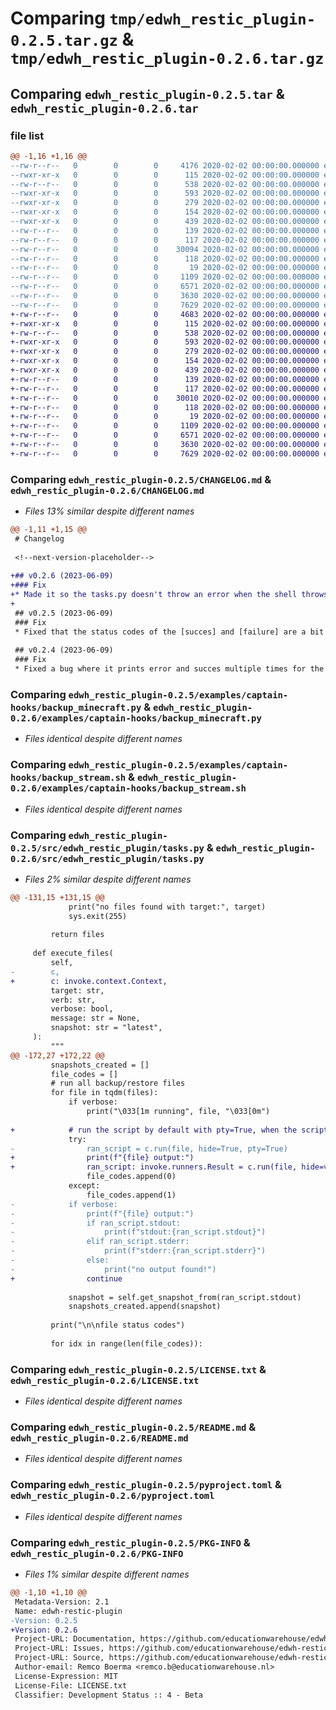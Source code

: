 # Comparing `tmp/edwh_restic_plugin-0.2.5.tar.gz` & `tmp/edwh_restic_plugin-0.2.6.tar.gz`

## Comparing `edwh_restic_plugin-0.2.5.tar` & `edwh_restic_plugin-0.2.6.tar`

### file list

```diff
@@ -1,16 +1,16 @@
--rw-r--r--   0        0        0     4176 2020-02-02 00:00:00.000000 edwh_restic_plugin-0.2.5/CHANGELOG.md
--rwxr-xr-x   0        0        0      115 2020-02-02 00:00:00.000000 edwh_restic_plugin-0.2.5/examples/captain-hooks/backup_files.sh
--rw-r--r--   0        0        0      538 2020-02-02 00:00:00.000000 edwh_restic_plugin-0.2.5/examples/captain-hooks/backup_minecraft.py
--rwxr-xr-x   0        0        0      593 2020-02-02 00:00:00.000000 edwh_restic_plugin-0.2.5/examples/captain-hooks/backup_stream.sh
--rwxr-xr-x   0        0        0      279 2020-02-02 00:00:00.000000 edwh_restic_plugin-0.2.5/examples/captain-hooks/backup_stream_sql.sh
--rwxr-xr-x   0        0        0      154 2020-02-02 00:00:00.000000 edwh_restic_plugin-0.2.5/examples/captain-hooks/restore_files.sh
--rwxr-xr-x   0        0        0      439 2020-02-02 00:00:00.000000 edwh_restic_plugin-0.2.5/examples/captain-hooks/restore_stream.sh
--rw-r--r--   0        0        0      139 2020-02-02 00:00:00.000000 edwh_restic_plugin-0.2.5/src/edwh_restic_plugin/__about__.py
--rw-r--r--   0        0        0      117 2020-02-02 00:00:00.000000 edwh_restic_plugin-0.2.5/src/edwh_restic_plugin/__init__.py
--rw-r--r--   0        0        0    30094 2020-02-02 00:00:00.000000 edwh_restic_plugin-0.2.5/src/edwh_restic_plugin/tasks.py
--rw-r--r--   0        0        0      118 2020-02-02 00:00:00.000000 edwh_restic_plugin-0.2.5/tests/__init__.py
--rw-r--r--   0        0        0       19 2020-02-02 00:00:00.000000 edwh_restic_plugin-0.2.5/.gitignore
--rw-r--r--   0        0        0     1109 2020-02-02 00:00:00.000000 edwh_restic_plugin-0.2.5/LICENSE.txt
--rw-r--r--   0        0        0     6571 2020-02-02 00:00:00.000000 edwh_restic_plugin-0.2.5/README.md
--rw-r--r--   0        0        0     3630 2020-02-02 00:00:00.000000 edwh_restic_plugin-0.2.5/pyproject.toml
--rw-r--r--   0        0        0     7629 2020-02-02 00:00:00.000000 edwh_restic_plugin-0.2.5/PKG-INFO
+-rw-r--r--   0        0        0     4683 2020-02-02 00:00:00.000000 edwh_restic_plugin-0.2.6/CHANGELOG.md
+-rwxr-xr-x   0        0        0      115 2020-02-02 00:00:00.000000 edwh_restic_plugin-0.2.6/examples/captain-hooks/backup_files.sh
+-rw-r--r--   0        0        0      538 2020-02-02 00:00:00.000000 edwh_restic_plugin-0.2.6/examples/captain-hooks/backup_minecraft.py
+-rwxr-xr-x   0        0        0      593 2020-02-02 00:00:00.000000 edwh_restic_plugin-0.2.6/examples/captain-hooks/backup_stream.sh
+-rwxr-xr-x   0        0        0      279 2020-02-02 00:00:00.000000 edwh_restic_plugin-0.2.6/examples/captain-hooks/backup_stream_sql.sh
+-rwxr-xr-x   0        0        0      154 2020-02-02 00:00:00.000000 edwh_restic_plugin-0.2.6/examples/captain-hooks/restore_files.sh
+-rwxr-xr-x   0        0        0      439 2020-02-02 00:00:00.000000 edwh_restic_plugin-0.2.6/examples/captain-hooks/restore_stream.sh
+-rw-r--r--   0        0        0      139 2020-02-02 00:00:00.000000 edwh_restic_plugin-0.2.6/src/edwh_restic_plugin/__about__.py
+-rw-r--r--   0        0        0      117 2020-02-02 00:00:00.000000 edwh_restic_plugin-0.2.6/src/edwh_restic_plugin/__init__.py
+-rw-r--r--   0        0        0    30010 2020-02-02 00:00:00.000000 edwh_restic_plugin-0.2.6/src/edwh_restic_plugin/tasks.py
+-rw-r--r--   0        0        0      118 2020-02-02 00:00:00.000000 edwh_restic_plugin-0.2.6/tests/__init__.py
+-rw-r--r--   0        0        0       19 2020-02-02 00:00:00.000000 edwh_restic_plugin-0.2.6/.gitignore
+-rw-r--r--   0        0        0     1109 2020-02-02 00:00:00.000000 edwh_restic_plugin-0.2.6/LICENSE.txt
+-rw-r--r--   0        0        0     6571 2020-02-02 00:00:00.000000 edwh_restic_plugin-0.2.6/README.md
+-rw-r--r--   0        0        0     3630 2020-02-02 00:00:00.000000 edwh_restic_plugin-0.2.6/pyproject.toml
+-rw-r--r--   0        0        0     7629 2020-02-02 00:00:00.000000 edwh_restic_plugin-0.2.6/PKG-INFO
```

### Comparing `edwh_restic_plugin-0.2.5/CHANGELOG.md` & `edwh_restic_plugin-0.2.6/CHANGELOG.md`

 * *Files 13% similar despite different names*

```diff
@@ -1,11 +1,15 @@
 # Changelog
 
 <!--next-version-placeholder-->
 
+## v0.2.6 (2023-06-09)
+### Fix
+* Made it so the tasks.py doesn't throw an error when the shell throws an error. this is done by adding hide=verbose and removing the if vebose.... the reason also why we aren't using pty=true and warn=true is because pty=true NEVER prints to stderr(see https://docs.pyinvoke.org/en/stable/api/runners.html#invoke.runners.Runner.run and the the pty part) ([`ff4f819`](https://github.com/educationwarehouse/edwh-restic-plugin/commit/ff4f819a4df93889aad3b6155373cc17b42dcc02))
+
 ## v0.2.5 (2023-06-09)
 ### Fix
 * Fixed that the status codes of the [succes] and [failure] are a bit clearer ([`1d3fe77`](https://github.com/educationwarehouse/edwh-restic-plugin/commit/1d3fe773a7481811efff23ec0a5eade565c91caa))
 
 ## v0.2.4 (2023-06-09)
 ### Fix
 * Fixed a bug where it prints error and succes multiple times for the same file ([`4bfa7d2`](https://github.com/educationwarehouse/edwh-restic-plugin/commit/4bfa7d27c50097619a2620b6f38b27a0f217eb04))
```

### Comparing `edwh_restic_plugin-0.2.5/examples/captain-hooks/backup_minecraft.py` & `edwh_restic_plugin-0.2.6/examples/captain-hooks/backup_minecraft.py`

 * *Files identical despite different names*

### Comparing `edwh_restic_plugin-0.2.5/examples/captain-hooks/backup_stream.sh` & `edwh_restic_plugin-0.2.6/examples/captain-hooks/backup_stream.sh`

 * *Files identical despite different names*

### Comparing `edwh_restic_plugin-0.2.5/src/edwh_restic_plugin/tasks.py` & `edwh_restic_plugin-0.2.6/src/edwh_restic_plugin/tasks.py`

 * *Files 2% similar despite different names*

```diff
@@ -131,15 +131,15 @@
             print("no files found with target:", target)
             sys.exit(255)
 
         return files
 
     def execute_files(
         self,
-        c,
+        c: invoke.context.Context,
         target: str,
         verb: str,
         verbose: bool,
         message: str = None,
         snapshot: str = "latest",
     ):
         """
@@ -172,27 +172,22 @@
         snapshots_created = []
         file_codes = []
         # run all backup/restore files
         for file in tqdm(files):
             if verbose:
                 print("\033[1m running", file, "\033[0m")
 
+            # run the script by default with pty=True, when the script crashes run the script again but then grab the stdout
             try:
-                ran_script = c.run(file, hide=True, pty=True)
+                print(f"{file} output:")
+                ran_script: invoke.runners.Result = c.run(file, hide=verbose, pty=True)
                 file_codes.append(0)
             except:
                 file_codes.append(1)
-            if verbose:
-                print(f"{file} output:")
-                if ran_script.stdout:
-                    print(f"stdout:{ran_script.stdout}")
-                elif ran_script.stderr:
-                    print(f"stderr:{ran_script.stderr}")
-                else:
-                    print("no output found!")
+                continue
 
             snapshot = self.get_snapshot_from(ran_script.stdout)
             snapshots_created.append(snapshot)
 
         print("\n\nfile status codes")
 
         for idx in range(len(file_codes)):
```

### Comparing `edwh_restic_plugin-0.2.5/LICENSE.txt` & `edwh_restic_plugin-0.2.6/LICENSE.txt`

 * *Files identical despite different names*

### Comparing `edwh_restic_plugin-0.2.5/README.md` & `edwh_restic_plugin-0.2.6/README.md`

 * *Files identical despite different names*

### Comparing `edwh_restic_plugin-0.2.5/pyproject.toml` & `edwh_restic_plugin-0.2.6/pyproject.toml`

 * *Files identical despite different names*

### Comparing `edwh_restic_plugin-0.2.5/PKG-INFO` & `edwh_restic_plugin-0.2.6/PKG-INFO`

 * *Files 1% similar despite different names*

```diff
@@ -1,10 +1,10 @@
 Metadata-Version: 2.1
 Name: edwh-restic-plugin
-Version: 0.2.5
+Version: 0.2.6
 Project-URL: Documentation, https://github.com/educationwarehouse/edwh-restic-plugin#readme
 Project-URL: Issues, https://github.com/educationwarehouse/edwh-restic-plugin/issues
 Project-URL: Source, https://github.com/educationwarehouse/edwh-restic-plugin
 Author-email: Remco Boerma <remco.b@educationwarehouse.nl>
 License-Expression: MIT
 License-File: LICENSE.txt
 Classifier: Development Status :: 4 - Beta
```

